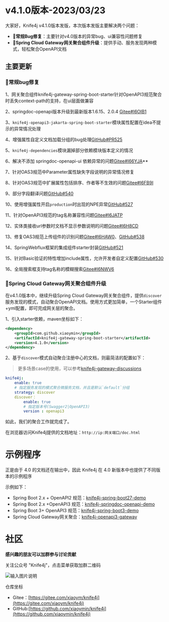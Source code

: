 # v4.1.0版本-2023/03/23

大家好，Knife4j v4.1.0版本发版，本次版本发版主要解决两个问题：

- **🐛常规Bug修复**：主要针对v4.0版本的异常bug、ui兼容性问题修复
- **🎄Spring Cloud Gateway网关聚合组件升级**：提供手动、服务发现两种模式，轻松聚合OpenAPI文档

## 主要更新

### 🐛常规bug修复

1、网关聚合组件knife4j-gateway-spring-boot-starter针对OpenAPI3规范聚合时丢失context-path的支持，在ui层面做兼容

2、springdoc-openapi版本升级到最新版本1.6.15、2.0.4 [Gitee#I6OIB1](https://gitee.com/xiaoym/knife4j/issues/I6OIB1)

3、`knife4j-openapi3-jakarta-spring-boot-starter`模块属性配置在idea不提示的异常情况处理

4、增强属性自定义文档加载分组的bug处理[GitHub#PR525](https://github.com/xiaoymin/swagger-bootstrap-ui/pull/525)

5、`knife4j-dependencies`模块漏掉部分依赖模块版本定义的情况

6、解决不添加 springdoc-openapi-ui 依赖异常的问题[Gitee#I66YJA](https://gitee.com/xiaoym/knife4j/issues/I66YJA)**

7、针对OAS3规范中Parameter属性缺失字段说明的异常情况修复

8、针对OAS3规范中扩展属性包括排序、作者等不生效的问题[Gitee#I6FB9I](https://gitee.com/xiaoym/knife4j/issues/I6FB9I)

9、部分字段翻译问题[GitHub#540](https://github.com/xiaoymin/knife4j/issues/540)

10、使用增强属性开启`production`时出现的NPE异常[GitHub#527](https://github.com/xiaoymin/knife4j/issues/527)

11、针对OpenAPI3规范的tag名称兼容性问题[Gitee#I6JATP](https://gitee.com/xiaoym/knife4j/issues/I6JATP)

12、实体类接收url参数时文档不显示参数说明的问题[Gitee#I6H8CD](https://gitee.com/xiaoym/knife4j/issues/I6H8CD)

13、修复OAS3规范上传组件的识别问题[Gitee#I6HAW0](https://gitee.com/xiaoym/knife4j/issues/I6HAW0)、[GitHub#538](https://github.com/xiaoymin/swagger-bootstrap-ui/issues/538)

14、SpringWebflux框架的集成组件starter封装[GitHub#521](https://github.com/xiaoymin/knife4j/issues/521)

15、针对Basic验证的特性增加include属性，允许开发者自定义配置[GitHub#530](https://github.com/xiaoymin/knife4j/issues/530)

16、全局搜索框支持tag名称的模糊搜索[Gitee#I6NWV6](https://gitee.com/xiaoym/knife4j/issues/I6NWV6)

### 🎄Spring Cloud Gateway网关聚合组件升级

在v4.1.0版本中，继续升级Spring Cloud Gateway网关聚合组件，提供`discover`服务发现的模式，自动聚合OpenAPI文档。使用方式更加简单，一个Starter组件+yml配置，即可完成网关层的聚合。

1、引入starter依赖，maven坐标如下：

```xml
<dependency>
    <groupId>com.github.xiaoymin</groupId>
    <artifactId>knife4j-gateway-spring-boot-starter</artifactId>
    <version>4.1.0</version>
</dependency>
```

2、基于`discover`模式自动聚合注册中心的文档，则最简洁的配置如下：

> 更多场景case的使用，可以参考[knife4j-gateway-discussions](https://github.com/xiaoymin/knife4j/discussions/547)

```yml
knife4j:
    enable: true
    # 指定服务发现的模式聚合微服务文档，并且是默认`default`分组
    strategy: discover
    discover：
        enable: true
        # 指定版本号(Swagger2|OpenAPI3)
        version : openapi3

```

如此，我们的聚合工作就完成了。 

在浏览器访问Knife4j提供的文档地址：`http://ip:网关端口/doc.html`

# 示例程序

正是由于 4.0 的文档还在输出中，因此 Knife4j 在 4.0 新版本中也提供了不同版本的示例程序

示例如下：

- Spring Boot 2.x + OpenAPI2 规范：[knife4j-spring-boot27-demo](https://gitee.com/xiaoym/swagger-bootstrap-ui-demo/tree/master/knife4j-spring-boot27-demo)
- Spring Boot 2.x +OpenAPI3 规范：[knife4j-springdoc-openapi-demo](https://gitee.com/xiaoym/swagger-bootstrap-ui-demo/tree/master/knife4j-springdoc-openapi-demo)
- Spring Boot 3+ OpenAPI3 规范：[knife4j-spring-boot3-demo](https://gitee.com/xiaoym/swagger-bootstrap-ui-demo/tree/master/knife4j-spring-boot3-demo)
- Spring Cloud Gateway网关聚合：[knife4j-openapi3-gateway](https://gitee.com/xiaoym/swagger-bootstrap-ui-demo/tree/master/knife4j-openapi3-gateway)

# 社区

**感兴趣的朋友可以加群参与讨论贡献**

关注公众号 "Knife4j"，点击菜单获取加群二维码

![输入图片说明](https://foruda.gitee.com/images/1661053867569480310/%E6%89%AB%E7%A0%81_%E6%90%9C%E7%B4%A2%E8%81%94%E5%90%88%E4%BC%A0%E6%92%AD%E6%A0%B7%E5%BC%8F-%E6%A0%87%E5%87%86%E8%89%B2%E7%89%88.png)



仓库坐标

- Gitee：[https://gitee.com/xiaoym/knife4j](https://gitee.com/xiaoym/knife4j)
- GitHub:[https://github.com/xiaoymin/knife4j](https://github.com/xiaoymin/knife4j)
